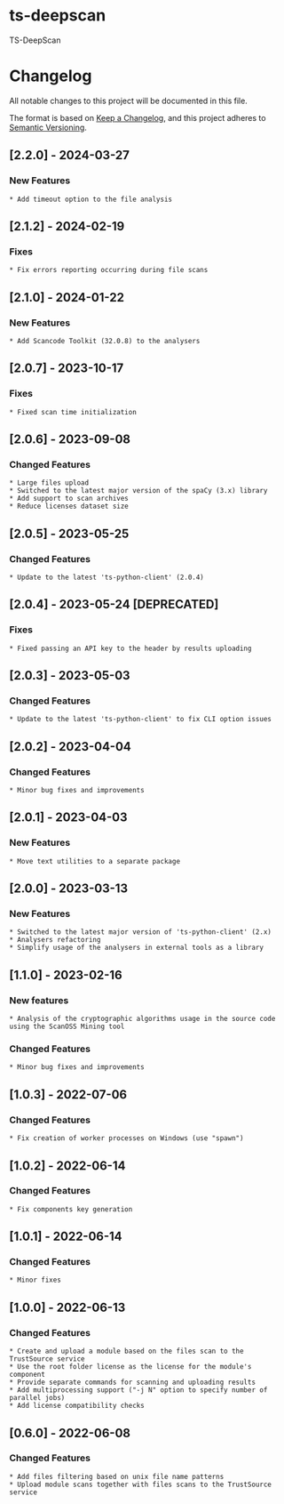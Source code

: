 # ts-deepscan
TS-DeepScan

# Changelog

All notable changes to this project will be documented in this file.

The format is based on [Keep a Changelog](https://keepachangelog.com/en/1.0.0/),
and this project adheres to [Semantic Versioning](https://semver.org/spec/v2.0.0.html).

## [2.2.0] - 2024-03-27
### New Features
    * Add timeout option to the file analysis

## [2.1.2] - 2024-02-19
### Fixes
    * Fix errors reporting occurring during file scans  

## [2.1.0] - 2024-01-22
### New Features
    * Add Scancode Toolkit (32.0.8) to the analysers 

## [2.0.7] - 2023-10-17
### Fixes
    * Fixed scan time initialization

## [2.0.6] - 2023-09-08
### Changed Features
    * Large files upload
    * Switched to the latest major version of the spaCy (3.x) library
    * Add support to scan archives
    * Reduce licenses dataset size

## [2.0.5] - 2023-05-25
### Changed Features
    * Update to the latest 'ts-python-client' (2.0.4)

## [2.0.4] - 2023-05-24 [DEPRECATED]
### Fixes
    * Fixed passing an API key to the header by results uploading

## [2.0.3] - 2023-05-03
### Changed Features
    * Update to the latest 'ts-python-client' to fix CLI option issues 

## [2.0.2] - 2023-04-04
### Changed Features
    * Minor bug fixes and improvements

## [2.0.1] - 2023-04-03
### New Features
    * Move text utilities to a separate package  

## [2.0.0] - 2023-03-13
### New Features
    * Switched to the latest major version of 'ts-python-client' (2.x)
    * Analysers refactoring
    * Simplify usage of the analysers in external tools as a library 

## [1.1.0] - 2023-02-16
### New features 
    * Analysis of the cryptographic algorithms usage in the source code using the ScanOSS Mining tool

### Changed Features
    * Minor bug fixes and improvements

## [1.0.3] - 2022-07-06

### Changed Features
    * Fix creation of worker processes on Windows (use "spawn")

## [1.0.2] - 2022-06-14

### Changed Features
    * Fix components key generation

## [1.0.1] - 2022-06-14

### Changed Features
    * Minor fixes

## [1.0.0] - 2022-06-13

### Changed Features
    * Create and upload a module based on the files scan to the TrustSource service
    * Use the root folder license as the license for the module's component
    * Provide separate commands for scanning and uploading results 
    * Add multiprocessing support ("-j N" option to specify number of parallel jobs) 
    * Add license compatibility checks

## [0.6.0] - 2022-06-08

### Changed Features
    * Add files filtering based on unix file name patterns
    * Upload module scans together with files scans to the TrustSource service  
